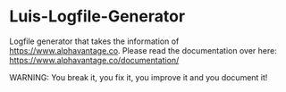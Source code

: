 # Luis-Logfile-Generator
Logfile generator that takes the information of https://www.alphavantage.co.
Please read the documentation over here: https://www.alphavantage.co/documentation/

WARNING: You break it, you fix it, you improve it and you document it!
